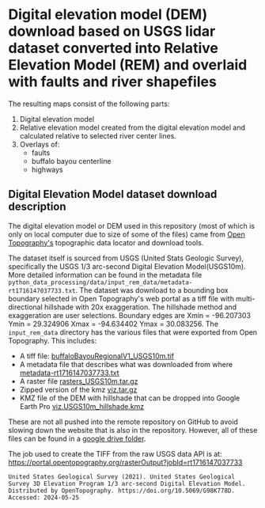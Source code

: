 # Digital elevation model (DEM) download based on USGS lidar dataset converted into Relative Elevation Model (REM) and overlaid with faults and river shapefiles

The resulting maps consist of the following parts: 

1. Digital elevation model 
2. Relative elevation model created from the digital elevation model and calculated relative to selected river center lines.
3. Overlays of: 
    - faults
    - buffalo bayou centerline
    - highways


## Digital Elevation Model dataset download description
 

The digital elevation model or DEM used in this repository (most of which is only on local computer due to size of some of the files)
came from [Open Topography's](https://opentopography.org/) topographic data locator and download tools. 


The dataset itself is sourced from USGS (United Stats Geologic Survey), specifically the 
USGS 1/3 arc-second Digital Elevation Model(USGS10m). More detailed information can be found in the metadata file
`python_data_processing/data/input_rem_data/metadata-rt1716147037733.txt`.
The dataset was download to a bounding box boundary selected in Open Topography's web portal as a tiff file with 
multi-directional hillshade with 20x exaggeration. The hillshade method and exaggeration are user selections.
Boundary edges are Xmin = -96.207303	  Ymin = 29.324906	  Xmax = -94.634402	  Ymax = 30.083256.
The `input_rem_data` directory has the various files that were exported from Open Topography. This includes: 
- A tiff file: [buffaloBayouRegionalV1_USGS10m.tif](data/input_rem_data/buffaloBayouRegionalV1_USGS10m.tif)
- A metadata file that describes what was downloaded from where [metadata-rt1716147037733.txt](data/input_rem_data/metadata-rt1716147037733.txt)
- A raster file [rasters_USGS10m.tar.gz](data/input_rem_data/rasters_USGS10m.tar.gz)
- Zipped version of the kmz [viz.tar.gz](data/input_rem_data/viz.tar.gz)
- KMZ file of the DEM with hillshade that can be dropped into Google Earth Pro [viz.USGS10m_hillshade.kmz](data/input_rem_data/viz.USGS10m_hillshade.kmz)

These are not all pushed into the remote repository on GitHub to avoid slowing down the website that is also in the 
repository. However, all of these files can be found in 
a [google drive folder](https://drive.google.com/drive/folders/1rsUcOLENkj3Mep1P0wf--2rS9FM__Kza?usp=drive_link).

The job used to create the TIFF from the raw USGS data API is at: 
https://portal.opentopography.org/rasterOutput?jobId=rt1716147037733

```data citation
United States Geological Survey (2021). United States Geological Survey 3D Elevation Program 1/3 arc-second Digital Elevation Model. Distributed by OpenTopography. https://doi.org/10.5069/G98K778D. Accessed: 2024-05-25
```
